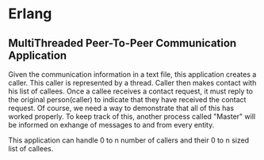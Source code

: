 # Erlang
## MultiThreaded Peer-To-Peer Communication Application

Given the communication information in a text file, this application creates a caller.
This caller is represented by a thread. Caller then makes contact with his list of callees.
Once a callee receives a contact request, it must reply to the original person(caller) to indicate that
they have received the contact request.
Of course, we need a way to demonstrate that all of this has worked properly. To keep track of this,
another process called "Master" will be informed on exhange of messages to and from every entity.

This application can handle 0 to n number of callers and their 0 to n sized list of callees.
